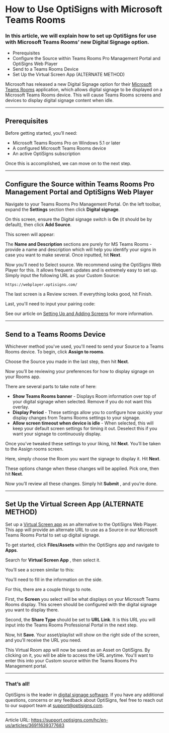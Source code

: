 # How to Use OptiSigns with Microsoft Teams Rooms

### In this article, we will explain how to set up OptiSigns for use with Microsoft Teams Rooms’ new Digital Signage option.

  * Prerequisites
  * Configure the Source within Teams Rooms Pro Management Portal and OptiSigns Web Player
  * Send to a Teams Rooms Device
  * Set Up the Virtual Screen App (ALTERNATE METHOD)



Microsoft has released a new Digital Signage option for their [Microsoft Teams Rooms](https://www.microsoft.com/en-us/microsoft-teams/microsoft-teams-rooms) application, which allows digital signage to be displayed on a Microsoft Teams Rooms device. This will cause Teams Rooms screens and devices to display digital signage content when idle.



* * *

## Prerequisites

Before getting started, you’ll need:

  * Microsoft Teams Rooms Pro on Windows 5.1 or later
  * A configured Microsoft Teams Rooms device
  * An active OptiSigns subscription



Once this is accomplished, we can move on to the next step.

* * *

## Configure the Source within Teams Rooms Pro Management Portal and OptiSigns Web Player

Navigate to your Teams Rooms Pro Management Portal. On the left toolbar, expand the **Settings** section then click **Digital signage**.



On this screen, ensure the Digital signage switch is **On** (it should be by default), then click **Add Source**.



This screen will appear:



The **Name and Description** sections are purely for MS Teams Rooms - provide a name and description which will help you identify your signs in case you want to make several. Once inputted, hit **Next**.

Now you’ll need to Select source. We recommend using the OptiSigns Web Player for this. It allows frequent updates and is extremely easy to set up. Simply input the following URL as your Custom Source:
    
    
    https://webplayer.optisigns.com/



The last screen is a Review screen. If everything looks good, hit Finish.

Last, you'll need to input your pairing code:



See our article on [Setting Up and Adding Screens](https://support.optisigns.com/hc/en-us/articles/360016374813-Set-up-add-a-screen) for more information.

* * *

## Send to a Teams Rooms Device

Whichever method you've used, you'll need to send your Source to a Teams Rooms device. To begin, click **Assign to rooms**.



Choose the Source you made in the last step, then hit **Next**.



Now you’ll be reviewing your preferences for how to display signage on your Rooms app.



There are several parts to take note of here:

  * **Show Teams Rooms banner** \- Displays Room information over top of your digital signage when selected. Remove if you do not want this overlay.
  * **Display Period** \- These settings allow you to configure how quickly your display changes from Teams Rooms settings to your signage.
  * **Allow screen timeout when device is idle** \- When selected, this will keep your default screen settings for timing it out. Deselect this if you want your signage to continuously display.



Once you’ve tweaked these settings to your liking, hit **Next**. You’ll be taken to the Assign rooms screen.



Here, simply choose the Room you want the signage to display it. Hit **Next**.



These options change when these changes will be applied. Pick one, then hit **Next**.

Now you’ll review all these changes. Simply hit **Submit** , and you’re done.

* * *

## Set Up the Virtual Screen App (ALTERNATE METHOD)

Set up a [Virtual Screen app](https://support.optisigns.com/hc/en-us/articles/360055900513-How-to-create-and-use-Virtual-Screen-App) as an alternative to the OptiSigns Web Player. This app will provide an alternate URL to use as a Source in our Microsoft Teams Rooms Portal to set up digital signage.

To get started, click **Files/Assets** within the OptiSigns app and navigate to **Apps**.



Search for **Virtual Screen App** , then select it.



You’ll see a screen similar to this:



You’ll need to fill in the information on the side. 



For this, there are a couple things to note.

First, the **Screen** you select will be what displays on your Microsoft Teams Rooms display. This screen should be configured with the digital signage you want to display there.

Second, the **Share Type** should be set to **URL Link**. It is this URL you will input into the Teams Rooms Professional Portal in the next step.

Now, hit **Save**. Your asset/playlist will show on the right side of the screen, and you’ll receive the URL you need. 



This Virtual Room app will now be saved as an Asset on OptiSigns. By clicking on it, you will be able to access the URL anytime. You'll want to enter this into your Custom source within the Teams Rooms Pro Management portal.



* * *

### That’s all!

OptiSigns is the leader in [digital signage software](https://www.optisigns.com/). If you have any additional questions, concerns or any feedback about OptiSigns, feel free to reach out to our support team at [support@optisigns.com](mailto:support@optisigns.com).

---
Article URL: https://support.optisigns.com/hc/en-us/articles/36911639377683
